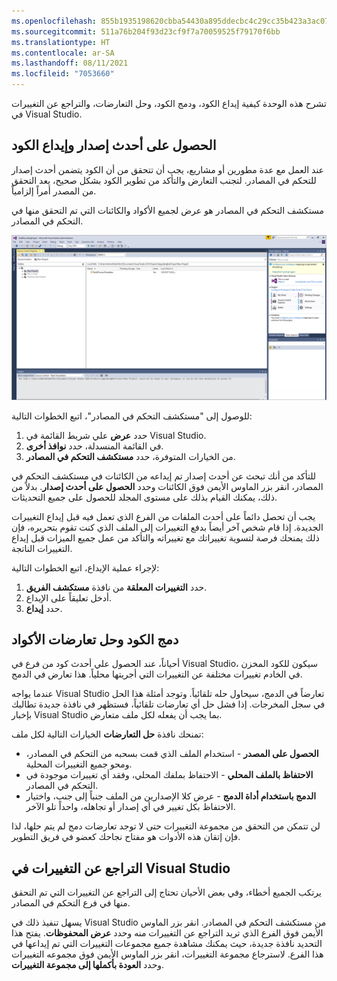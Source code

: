 ```yaml
---
ms.openlocfilehash: 855b1935198620cbba54430a895ddecbc4c29cc35b423a3ac072d0919f43ceaf
ms.sourcegitcommit: 511a76b204f93d23cf9f7a70059525f79170f6bb
ms.translationtype: HT
ms.contentlocale: ar-SA
ms.lasthandoff: 08/11/2021
ms.locfileid: "7053660"
---
```

تشرح هذه الوحدة كيفية إيداع الكود، ودمج الكود، وحل التعارضات، والتراجع عن التغييرات في Visual Studio.

## <a name="get-the-latest-version-and-check-in-code"></a>الحصول على أحدث إصدار وإيداع الكود 

 
عند العمل مع عدة مطورين أو مشاريع، يجب أن تتحقق من أن الكود يتضمن أحدث إصدار للتحكم في المصادر. لتجنب التعارض والتأكد من تطوير الكود بشكل صحيح، يعد التحقق من المصدر أمراً إلزامياً.

مستكشف التحكم في المصادر هو عرض لجميع الأكواد والكائنات التي تم التحقق منها في التحكم في المصادر. 
 
[ ![لقطة شاشة لصفحة مستكشف التحكم في المصادر](../media/source-control.png) ](../media/source-control.png#lightbox)

للوصول إلى "مستكشف التحكم في المصادر"، اتبع الخطوات التالية:

1.  حدد **عرض** علي شريط القائمة في Visual Studio.
2.  في القائمة المنسدلة، حدد **نوافذ أخرى**.
3.  من الخيارات المتوفرة، حدد **مستكشف التحكم في المصادر**.

للتأكد من أنك تبحث عن أحدث إصدار تم إيداعه من الكائنات في مستكشف التحكم في المصادر، انقر بزر الماوس الأيمن فوق الكائنات وحدد **الحصول على أحدث إصدار**. بدلاً من ذلك، يمكنك القيام بذلك على مستوى المجلد للحصول على جميع التحديثات.

يجب أن تحصل دائماً على أحدث الملفات من الفرع الذي تعمل فيه قبل إيداع التغييرات الجديدة. إذا قام شخص آخر أيضاً بدفع التغييرات إلى الملف الذي كنت تقوم بتحريره، فإن ذلك يمنحك فرصة لتسوية تغييراتك مع تغييراته والتأكد من عمل جميع الميزات قبل إيداع التغييرات الناتجة.

لإجراء عملية الإيداع، اتبع الخطوات التالية:

1.  حدد **التغييرات المعلقة** من نافذة **مستكشف الفريق**.
2.  أدخل تعليقاً على الإيداع.
3.  حدد **إيداع**.

## <a name="merging-code-and-resolving-code-conflicts"></a>دمج الكود وحل تعارضات الأكواد

أحياناً، عند الحصول علي أحدث كود من فرع في Visual Studio، سيكون للكود المخزن في الخادم تغييرات مختلفة عن التغييرات التي أجريتها محلياً. هذا تعارض في الدمج.

عندما يواجه Visual Studio تعارضاً في الدمج، سيحاول حله تلقائياً. وتوجد أمثلة هذا الحل في سجل المخرجات. إذا فشل حل أي تعارضات تلقائياً، فستظهر في نافذة جديدة تطالبك بإخبار Visual Studio بما يجب أن يفعله لكل ملف متعارض.

تمنحك نافذة **حل التعارضات** الخيارات التالية لكل ملف:

-   **الحصول على المصدر** - استخدام الملف الذي قمت بسحبه من التحكم في المصادر، ومحو جميع التغييرات المحلية.
-   **الاحتفاظ بالملف المحلي** - الاحتفاظ بملفك المحلي، وفقد أي تغييرات موجودة في التحكم في المصادر.
-   **الدمج باستخدام أداة الدمج** - عرض كلا الإصدارين من الملف جنباً إلى جنب، واختيار الاحتفاظ بكل تغيير في أي إصدار أو تجاهله، واحداً تلو الآخر.

لن تتمكن من التحقق من مجموعة التغييرات حتى لا توجد تعارضات دمج لم يتم حلها، لذا فإن إتقان هذه الأدوات هو مفتاح نجاحك كعضو في فريق التطوير.

## <a name="roll-back-changes-in-visual-studio"></a>التراجع عن التغييرات في Visual Studio


يرتكب الجميع أخطاء، وفي بعض الأحيان تحتاج إلى التراجع عن التغييرات التي تم التحقق منها في فرع التحكم في المصادر.

يسهل تنفيذ ذلك في Visual Studio من مستكشف التحكم في المصادر. انقر بزر الماوس الأيمن فوق الفرع الذي تريد التراجع عن التغييرات منه وحدد **عرض المحفوظات**. يفتح هذا التحديد نافذة جديدة، حيث يمكنك مشاهدة جميع مجموعات التغييرات التي تم إيداعها في هذا الفرع. لاسترجاع مجموعة التغييرات، انقر بزر الماوس الأيمن فوق مجموعه التغييرات وحدد **العودة بأكملها إلى مجموعة التغييرات**.
